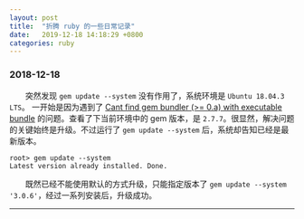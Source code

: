 ```yaml
---
layout: post
title:  "折腾 ruby 的一些日常记录"
date:   2019-12-18 14:18:29 +0800
categories: ruby
---
```

### 2018-12-18
&emsp;&emsp;突然发现 `gem update --system` 没有作用了，系统环境是 `Ubuntu 18.04.3 LTS`。 一开始是因为遇到了 [Cant find gem bundler (>= 0.a) with executable bundle](https://bundler.io/blog/2019/05/14/solutions-for-cant-find-gem-bundler-with-executable-bundle.html) 的问题。查看了下当前环境中的 gem 版本，是 `2.7.7`。很显然，解决问题的关键始终是升级。不过运行了 `gem update --system` 后，系统却告知已经是最新版本。  
```console
root> gem update --system
Latest version already installed. Done.
```
&emsp;&emsp;既然已经不能使用默认的方式升级，只能指定版本了 `gem update --system '3.0.6'`，经过一系列安装后，升级成功。  

------